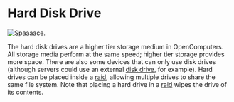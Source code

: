 # Hard Disk Drive

![Spaaaace.](oredict:oc:hdd1)

The hard disk drives are a higher tier storage medium in OpenComputers. All storage media perform at the same speed; higher tier storage provides more space. There are also some devices that can only use disk drives (although servers could use an external [disk drive](../block/diskDrive.md), for example). Hard drives can be placed inside a [raid](../block/raid.md), allowing multiple drives to share the same file system. Note that placing a hard drive in a [raid](../block/raid.md) wipes the drive of its contents. 
